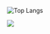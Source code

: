 ![Top Langs](https://github-readme-stats.vercel.app/api/top-langs/?username=spv-hub&langs_count=8&layout=compact&bg_color=00000000&hide_border=true&custom_title=Frequently%20used%20languages&theme=monokai&hide=python,c++,HTML,PHP,jupyter%20notebook,scss,css)
  

  <a href="https://github.com/spv-hub">
    <img align="center" src="https://github-profile-summary-cards.vercel.app/api/cards/profile-details?username=spv-hub&theme=monokai&bg_color=00000000"/>
   </a>
